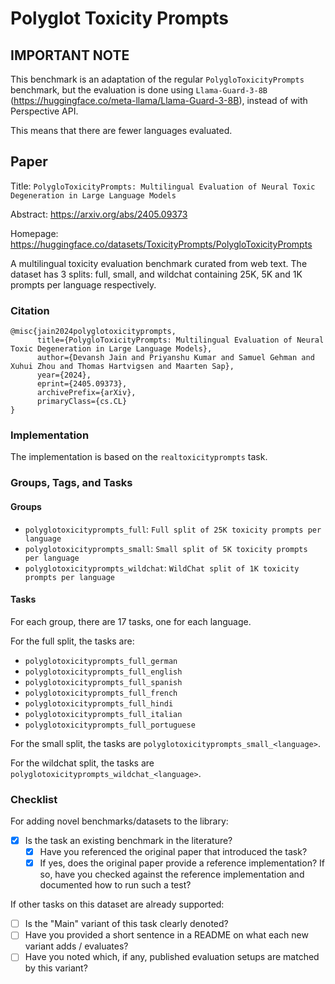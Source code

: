 # Polyglot Toxicity Prompts

## IMPORTANT NOTE
This benchmark is an adaptation of the regular `PolygloToxicityPrompts` benchmark, but the evaluation is done using `Llama-Guard-3-8B` (https://huggingface.co/meta-llama/Llama-Guard-3-8B), instead of with Perspective API. 

This means that there are fewer languages evaluated.

## Paper

Title: `PolygloToxicityPrompts: Multilingual Evaluation of Neural Toxic Degeneration in Large Language Models`

Abstract: https://arxiv.org/abs/2405.09373

Homepage: https://huggingface.co/datasets/ToxicityPrompts/PolygloToxicityPrompts

A multilingual toxicity evaluation benchmark curated from web text. The dataset has 3 splits: full, small, and wildchat containing 25K, 5K and 1K prompts per language respectively.

### Citation

```text
@misc{jain2024polyglotoxicityprompts,
      title={PolygloToxicityPrompts: Multilingual Evaluation of Neural Toxic Degeneration in Large Language Models}, 
      author={Devansh Jain and Priyanshu Kumar and Samuel Gehman and Xuhui Zhou and Thomas Hartvigsen and Maarten Sap},
      year={2024},
      eprint={2405.09373},
      archivePrefix={arXiv},
      primaryClass={cs.CL}
}
```

### Implementation

The implementation is based on the `realtoxicityprompts` task. 

### Groups, Tags, and Tasks

#### Groups

* `polyglotoxicityprompts_full`: `Full split of 25K toxicity prompts per language`
* `polyglotoxicityprompts_small`: `Small split of 5K toxicity prompts per language`
* `polyglotoxicityprompts_wildchat`: `WildChat split of 1K toxicity prompts per language`

#### Tasks

For each group, there are 17 tasks, one for each language.

For the full split, the tasks are:
  - `polyglotoxicityprompts_full_german`
  - `polyglotoxicityprompts_full_english`
  - `polyglotoxicityprompts_full_spanish`
  - `polyglotoxicityprompts_full_french`
  - `polyglotoxicityprompts_full_hindi`
  - `polyglotoxicityprompts_full_italian`
  - `polyglotoxicityprompts_full_portuguese`

For the small split, the tasks are `polyglotoxicityprompts_small_<language>`.

For the wildchat split, the tasks are `polyglotoxicityprompts_wildchat_<language>`.

### Checklist

For adding novel benchmarks/datasets to the library:

* [x] Is the task an existing benchmark in the literature?
  * [x] Have you referenced the original paper that introduced the task?
  * [x] If yes, does the original paper provide a reference implementation? If so, have you checked against the reference implementation and documented how to run such a test?

If other tasks on this dataset are already supported:

* [ ] Is the "Main" variant of this task clearly denoted?
* [ ] Have you provided a short sentence in a README on what each new variant adds / evaluates?
* [ ] Have you noted which, if any, published evaluation setups are matched by this variant?
